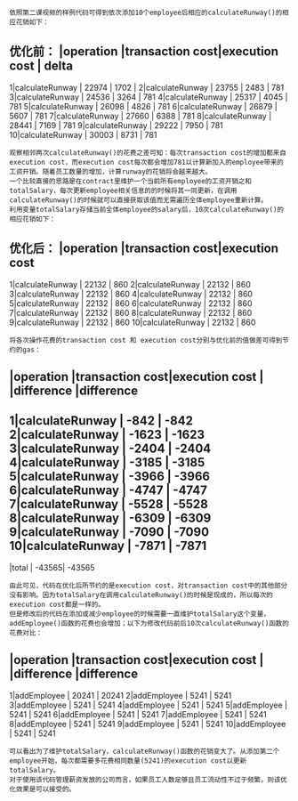     依照第二课视频的样例代码可得到依次添加10个employee后相应的calculateRunway()的相应花销如下：

优化前：
  |operation       |transaction cost|execution cost | delta
----------------------------------------------------------
 1|calculateRunway |          22974 |          1702 |
 2|calculateRunway |          23755 |          2483 |  781
 3|calculateRunway |          24536 |          3264 |  781
 4|calculateRunway |          25317 |          4045 |  781
 5|calculateRunway |          26098 |          4826 |  781
 6|calculateRunway |          26879 |          5607 |  781
 7|calculateRunway |          27660 |          6388 |  781
 8|calculateRunway |          28441 |          7169 |  781
 9|calculateRunway |          29222 |          7950 |  781
10|calculateRunway |          30003 |          8731 |  781

    观察相邻两次calculateRunway()的花费之差可知：每次transaction cost的增加都来自execution cost，而execution cost每次都会增加781以计算新加入的employee带来的工资开销。随着员工数量的增加，计算runway的花销将会越来越大。
    一个比较直接的思路是在contract里维护一个当前所有employee的工资开销之和totalSalary，每次更新employee相关信息的的时候将其一同更新，在调用calculateRunway()的时候就可以直接获取该值而无需遍历全体employee重新计算。
    利用变量totalSalary存储当前全体employee的salary后，10次calculateRunway()的相应花销如下：

优化后：
  |operation       |transaction cost|execution cost
---------------------------------------------------
 1|calculateRunway |          22132 |          860
 2|calculateRunway |          22132 |          860
 3|calculateRunway |          22132 |          860
 4|calculateRunway |          22132 |          860
 5|calculateRunway |          22132 |          860
 6|calculateRunway |          22132 |          860
 7|calculateRunway |          22132 |          860
 8|calculateRunway |          22132 |          860
 9|calculateRunway |          22132 |          860
10|calculateRunway |          22132 |          860

    将各次操作花费的transaction cost 和 execution cost分别与优化前的值做差可得到节约的gas：

  |operation       |transaction cost|execution cost 
  |                |difference      |difference
----------------------------------------------------
 1|calculateRunway |           -842 |       -842    
 2|calculateRunway |          -1623 |      -1623    
 3|calculateRunway |          -2404 |      -2404    
 4|calculateRunway |          -3185 |      -3185    
 5|calculateRunway |          -3966 |      -3966    
 6|calculateRunway |          -4747 |      -4747    
 7|calculateRunway |          -5528 |      -5528    
 8|calculateRunway |          -6309 |      -6309    
 9|calculateRunway |          -7090 |      -7090    
10|calculateRunway |          -7871 |      -7871    
--------------------------------------------------
  |total           |          -43565|     -43565

    由此可见，代码在优化后所节约的是execution cost，对transaction cost中的其他部分没有影响。因为totalSalary在调用calculateRunway()的时候是现成的，所以每次的execution cost都是一样的。
    但是修改后的代码在添加或减少employee的时候需要一直维护totalSalary这个变量，addEmployee()函数的花费也会增加；以下为修改代码前后10次calculateRunway()函数的花费对比：

  |operation    |transaction cost|execution cost
  |             |difference      |difference
-----------------------------------------------------
 1|addEmployee  |          20241 |      20241
 2|addEmployee  |           5241 |       5241
 3|addEmployee  |           5241 |       5241
 4|addEmployee  |           5241 |       5241
 5|addEmployee  |           5241 |       5241
 6|addEmployee  |           5241 |       5241
 7|addEmployee  |           5241 |       5241
 8|addEmployee  |           5241 |       5241
 9|addEmployee  |           5241 |       5241
10|addEmployee  |           5241 |       5241

    可以看出为了维护totalSalary，calculateRunway()函数的花销变大了。从添加第二个employee开始，每次都需要多花费相同数量(5241)的execution cost以更新totalSalary。
    对于使用该代码管理薪资发放的公司而言，如果员工人数足够且员工流动性不过于频繁，则该优化效果是可以接受的。
